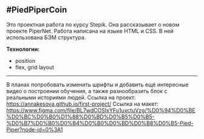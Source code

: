 #__PiedPiperCoin__
------
Это проектная работа по курсу Stepik. Она рассказывает о новом проекте PiperNet.
Работа написана  на языке HTML и CSS. В ней использована БЭМ структура.

**Технологии:**
* position
* flex, grid layout

------

В планах попробовать изменить шрифты и добавить ещё интересные видео о построении обучения, а также разнообразить блок с реальными историями людей.
Ссылка на проект:
https://annakesova.github.io/first-project/
Ссылка на макет: https://www.figma.com/file/BL7wdCOSIxYFu1uxctuVzg/%D0%94%D0%BE%D0%BC%D0%B0%D1%88%D0%BD%D0%B5%D0%B5-%D0%B7%D0%B0%D0%B4%D0%B0%D0%BD%D0%B8%D0%B5-Pied-Piper?node-id=0%3A1